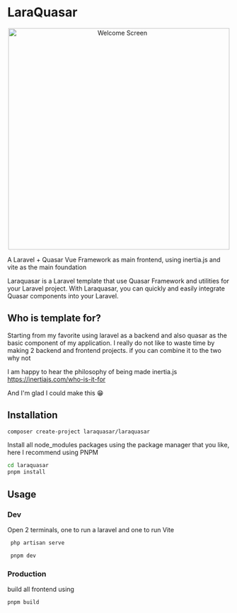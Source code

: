 # LaraQuasar

<p align="center">
    <img src="https://github.com/mohamad-supangat/laraquasar/assets/48933993/12f8c831-56c0-42f2-825c-1a23e72e1b6e" alt="Welcome Screen" width="500" />
</p>

A Laravel + Quasar Vue Framework as main frontend, using inertia.js and vite as the main foundation

Laraquasar is a Laravel template that use Quasar Framework and utilities for your Laravel project. With Laraquasar, you can quickly and easily integrate Quasar components into your Laravel.

## Who is template for?

Starting from my favorite using laravel as a backend and also quasar as the basic component of my application. I really do not like to waste time by making 2 backend and frontend projects. if you can combine it to the two why not

I am happy to hear the philosophy of being made inertia.js
https://inertiajs.com/who-is-it-for

And I'm glad I could make this 😁


## Installation
```bash
composer create-project laraquasar/laraquasar
```

Install all node_modules packages using the package manager that you like, here I recommend using PNPM
```bash
cd laraquasar
pnpm install
```

## Usage
### Dev
Open 2 terminals, one to run a laravel and one to run Vite
``` bash
 php artisan serve
 ```
```bash
 pnpm dev
 ```
### Production
build all frontend using
```bash
pnpm build
```


